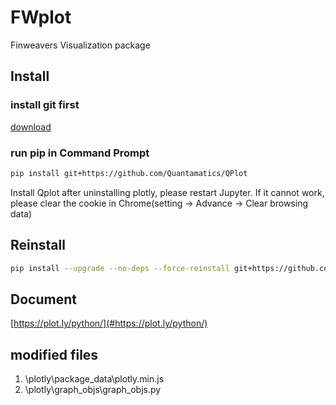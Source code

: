 # FWplot
Finweavers Visualization package 

## Install

### install git first

[download](https://git-scm.com/download/)

### run pip in Command Prompt

```sh
pip install git+https://github.com/Quantamatics/QPlot
```

Install Qplot after uninstalling plotly, please restart Jupyter. If it cannot work, please clear the cookie in Chrome(setting -> Advance -> Clear browsing data)

## Reinstall

```sh
pip install --upgrade --no-deps --force-reinstall git+https://github.com/Quantamatics/QPlot
```

## Document

[https://plot.ly/python/](#https://plot.ly/python/)

## modified files

1. \plotly\package\_data\plotly.min.js
2. \plotly\graph\_objs\graph\_objs.py
